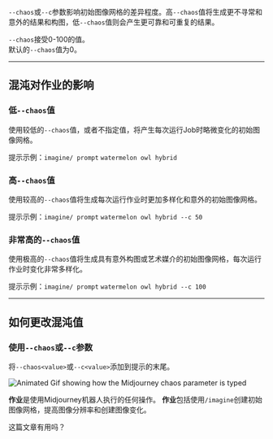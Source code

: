 `--chaos`或`--c`参数影响初始图像网格的差异程度。高`--chaos`值将生成更不寻常和意外的结果和构图，低`--chaos`值则会产生更可靠和可重复的结果。

`--chaos`接受0-100的值。  
默认的`--chaos`值为0。

___

## 混沌对作业的影响

### 低`--chaos`值

使用较低的`--chaos`值，或者不指定值，将产生每次运行Job时略微变化的初始图像网格。

提示示例：`imagine/ prompt` `watermelon owl hybrid`

### 高`--chaos`值

使用较高的`--chaos`值将生成每次运行作业时更加多样化和意外的初始图像网格。

提示示例：`imagine/ prompt` `watermelon owl hybrid --c 50`

### 非常高的`--chaos`值

使用极高的`--chaos`值将生成具有意外构图或艺术媒介的初始图像网格，每次运行作业时变化非常多样化。

提示示例：`imagine/ prompt` `watermelon owl hybrid --c 100`

___

## 如何更改混沌值

### 使用`--chaos`或`--c`参数

将`--chaos<value>`或`--c<value>`添加到提示的末尾。

![Animated Gif showing how the Midjourney chaos parameter is typed](https://cdn.document360.io/3040c2b6-fead-4744-a3a9-d56d621c6c7e/Images/Documentation/MJ_Parameter_Chaos.gif)

**作业**是使用Midjourney机器人执行的任何操作。 **作业**包括使用`/imagine`创建初始图像网格，提高图像分辨率和创建图像变化。

这篇文章有用吗？